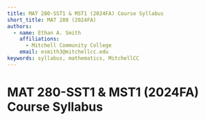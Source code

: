 ```yaml
---
title: MAT 280-SST1 & MST1 (2024FA) Course Syllabus
short_title: MAT 280 (2024FA)
authors:
  - name: Ethan A. Smith
    affiliations:
      - Mitchell Community College
    email: esmith3@mitchellcc.edu
keywords: syllabus, mathematics, MitchellCC
---
```


# MAT 280-SST1 & MST1 (2024FA) Course Syllabus